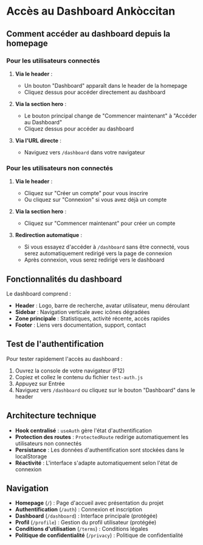 # Accès au Dashboard Ankòccitan

## Comment accéder au dashboard depuis la homepage

### Pour les utilisateurs connectés

1. **Via le header** : 
   - Un bouton "Dashboard" apparaît dans le header de la homepage
   - Cliquez dessus pour accéder directement au dashboard

2. **Via la section hero** :
   - Le bouton principal change de "Commencer maintenant" à "Accéder au Dashboard"
   - Cliquez dessus pour accéder au dashboard

3. **Via l'URL directe** :
   - Naviguez vers `/dashboard` dans votre navigateur

### Pour les utilisateurs non connectés

1. **Via le header** :
   - Cliquez sur "Créer un compte" pour vous inscrire
   - Ou cliquez sur "Connexion" si vous avez déjà un compte

2. **Via la section hero** :
   - Cliquez sur "Commencer maintenant" pour créer un compte

3. **Redirection automatique** :
   - Si vous essayez d'accéder à `/dashboard` sans être connecté, vous serez automatiquement redirigé vers la page de connexion
   - Après connexion, vous serez redirigé vers le dashboard

## Fonctionnalités du dashboard

Le dashboard comprend :

- **Header** : Logo, barre de recherche, avatar utilisateur, menu déroulant
- **Sidebar** : Navigation verticale avec icônes dégradées
- **Zone principale** : Statistiques, activité récente, accès rapides
- **Footer** : Liens vers documentation, support, contact

## Test de l'authentification

Pour tester rapidement l'accès au dashboard :

1. Ouvrez la console de votre navigateur (F12)
2. Copiez et collez le contenu du fichier `test-auth.js`
3. Appuyez sur Entrée
4. Naviguez vers `/dashboard` ou cliquez sur le bouton "Dashboard" dans le header

## Architecture technique

- **Hook centralisé** : `useAuth` gère l'état d'authentification
- **Protection des routes** : `ProtectedRoute` redirige automatiquement les utilisateurs non connectés
- **Persistance** : Les données d'authentification sont stockées dans le localStorage
- **Réactivité** : L'interface s'adapte automatiquement selon l'état de connexion

## Navigation

- **Homepage** (`/`) : Page d'accueil avec présentation du projet
- **Authentification** (`/auth`) : Connexion et inscription
- **Dashboard** (`/dashboard`) : Interface principale (protégée)
- **Profil** (`/profile`) : Gestion du profil utilisateur (protégée)
- **Conditions d'utilisation** (`/terms`) : Conditions légales
- **Politique de confidentialité** (`/privacy`) : Politique de confidentialité 